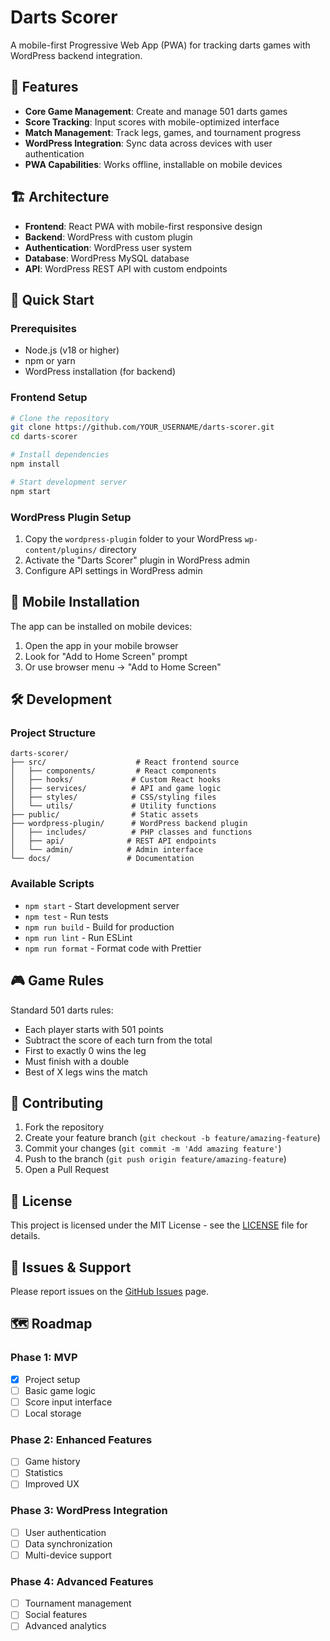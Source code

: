 # Darts Scorer

A mobile-first Progressive Web App (PWA) for tracking darts games with WordPress backend integration.

## 🎯 Features

- **Core Game Management**: Create and manage 501 darts games
- **Score Tracking**: Input scores with mobile-optimized interface
- **Match Management**: Track legs, games, and tournament progress
- **WordPress Integration**: Sync data across devices with user authentication
- **PWA Capabilities**: Works offline, installable on mobile devices

## 🏗️ Architecture

- **Frontend**: React PWA with mobile-first responsive design
- **Backend**: WordPress with custom plugin
- **Authentication**: WordPress user system
- **Database**: WordPress MySQL database
- **API**: WordPress REST API with custom endpoints

## 🚀 Quick Start

### Prerequisites
- Node.js (v18 or higher)
- npm or yarn
- WordPress installation (for backend)

### Frontend Setup
```bash
# Clone the repository
git clone https://github.com/YOUR_USERNAME/darts-scorer.git
cd darts-scorer

# Install dependencies
npm install

# Start development server
npm start
```

### WordPress Plugin Setup
1. Copy the `wordpress-plugin` folder to your WordPress `wp-content/plugins/` directory
2. Activate the "Darts Scorer" plugin in WordPress admin
3. Configure API settings in WordPress admin

## 📱 Mobile Installation

The app can be installed on mobile devices:
1. Open the app in your mobile browser
2. Look for "Add to Home Screen" prompt
3. Or use browser menu → "Add to Home Screen"

## 🛠️ Development

### Project Structure
```
darts-scorer/
├── src/                    # React frontend source
│   ├── components/         # React components
│   ├── hooks/             # Custom React hooks
│   ├── services/          # API and game logic
│   ├── styles/            # CSS/styling files
│   └── utils/             # Utility functions
├── public/                # Static assets
├── wordpress-plugin/      # WordPress backend plugin
│   ├── includes/          # PHP classes and functions
│   ├── api/              # REST API endpoints
│   └── admin/            # Admin interface
└── docs/                 # Documentation
```

### Available Scripts
- `npm start` - Start development server
- `npm test` - Run tests
- `npm run build` - Build for production
- `npm run lint` - Run ESLint
- `npm run format` - Format code with Prettier

## 🎮 Game Rules

Standard 501 darts rules:
- Each player starts with 501 points
- Subtract the score of each turn from the total
- First to exactly 0 wins the leg
- Must finish with a double
- Best of X legs wins the match

## 🤝 Contributing

1. Fork the repository
2. Create your feature branch (`git checkout -b feature/amazing-feature`)
3. Commit your changes (`git commit -m 'Add amazing feature'`)
4. Push to the branch (`git push origin feature/amazing-feature`)
5. Open a Pull Request

## 📄 License

This project is licensed under the MIT License - see the [LICENSE](LICENSE) file for details.

## 🐛 Issues & Support

Please report issues on the [GitHub Issues](https://github.com/YOUR_USERNAME/darts-501-scorer/issues) page.

## 🗺️ Roadmap

### Phase 1: MVP
- [x] Project setup
- [ ] Basic game logic
- [ ] Score input interface
- [ ] Local storage

### Phase 2: Enhanced Features
- [ ] Game history
- [ ] Statistics
- [ ] Improved UX

### Phase 3: WordPress Integration
- [ ] User authentication
- [ ] Data synchronization
- [ ] Multi-device support

### Phase 4: Advanced Features
- [ ] Tournament management
- [ ] Social features
- [ ] Advanced analytics
